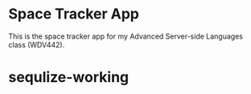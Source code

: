 # Space Tracker App

This is the space tracker app for my Advanced Server-side Languages class (WDV442).
# sequlize-working

